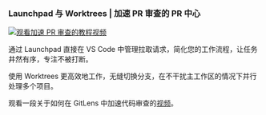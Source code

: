 ### Launchpad 与 Worktrees | 加速 PR 审查的 PR 中心

<a href="command:gitlens.walkthrough.openAcceleratePrReviews" title="观看加速 PR 审查的教程视频">
  <img src="./thumbnails/launchpad.jpg" alt="观看加速 PR 审查的教程视频"/>
</a>

通过 Launchpad 直接在 VS Code 中管理拉取请求，简化您的工作流程，让任务井然有序，专注不被打断。

使用 Worktrees 更高效地工作，无缝切换分支，在不干扰主工作区的情况下并行处理多个项目。

观看一段关于如何在 GitLens 中加速代码审查的[视频](command:gitlens.walkthrough.openAcceleratePrReviews)。
